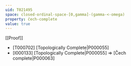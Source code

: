 ```yaml
---
uid: T021495
space: closed-ordinal-space-[0,gamma]-(gamma-<-omega)
property: čech-complete
value: true
---
```

[[Proof]]

* [T000702] [Topologically Complete|P000055]
* [I000133] [Topologically Complete|P000055] => [Čech complete|P000063]

